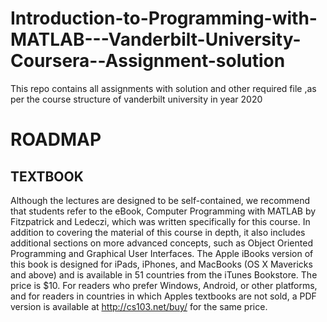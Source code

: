 # Introduction-to-Programming-with-MATLAB---Vanderbilt-University-Coursera--Assignment-solution
This repo contains all assignments with solution and other required file ,as per the course structure of vanderbilt university in year 2020  

# ROADMAP  

## TEXTBOOK 
 Although the lectures are designed to be self-contained, we recommend that students refer to the eBook, Computer Programming with MATLAB by Fitzpatrick and Ledeczi, which was written specifically for this course. In addition to covering the material of this course in depth, it also includes additional sections on more advanced concepts, such as Object Oriented Programming and Graphical User Interfaces. The Apple iBooks version of this book is designed for iPads, iPhones, and MacBooks (OS X Mavericks and above) and is available in 51 countries from the iTunes Bookstore. The price is $10. For readers who prefer Windows, Android, or other platforms, and for readers in countries in which Apples textbooks are not sold, a PDF version is available at http://cs103.net/buy/ for the same price.  


